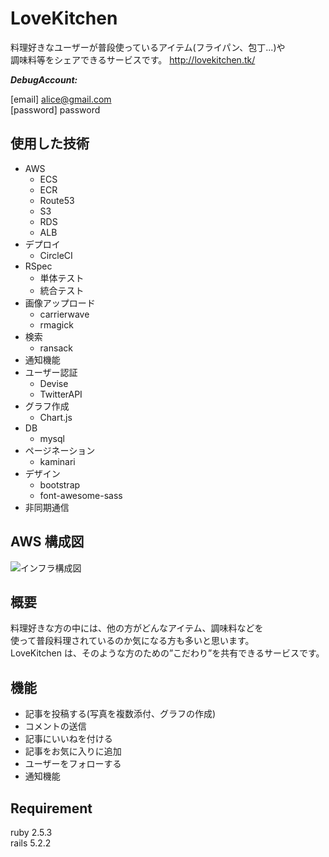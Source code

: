 # LoveKitchen

料理好きなユーザーが普段使っているアイテム(フライパン、包丁...)や  
調味料等をシェアできるサービスです。
http://lovekitchen.tk/

**_DebugAccount:_**

[email] alice@gmail.com  
[password] password

## 使用した技術

- AWS
  - ECS
  - ECR
  - Route53
  - S3
  - RDS
  - ALB
- デプロイ
  - CircleCI
- RSpec
  - 単体テスト
  - 統合テスト
- 画像アップロード
  - carrierwave
  - rmagick
- 検索
  - ransack
- 通知機能
- ユーザー認証
  - Devise
  - TwitterAPI
- グラフ作成
  - Chart.js
- DB
  - mysql
- ページネーション
  - kaminari
- デザイン
  - bootstrap
  - font-awesome-sass
- 非同期通信

## AWS 構成図

![インフラ構成図](https://i.imgur.com/2jWWDKC.png)

## 概要

料理好きな方の中には、他の方がどんなアイテム、調味料などを  
使って普段料理されているのか気になる方も多いと思います。  
LoveKitchen は、そのような方のための”こだわり”を共有できるサービスです。

## 機能

- 記事を投稿する(写真を複数添付、グラフの作成)
- コメントの送信
- 記事にいいねを付ける
- 記事をお気に入りに追加
- ユーザーをフォローする
- 通知機能

## Requirement

ruby 2.5.3  
rails 5.2.2
